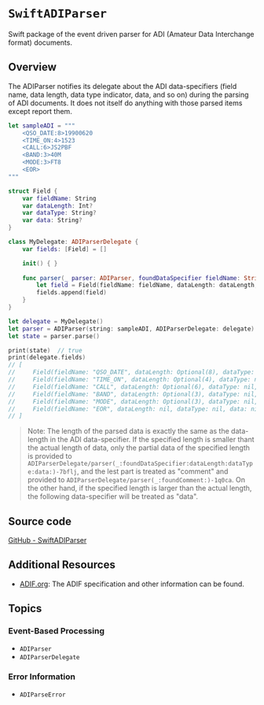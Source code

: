 # ``SwiftADIParser``

Swift package of the event driven parser for ADI (Amateur Data Interchange format) documents.

## Overview

The ADIParser notifies its delegate about the ADI data-specifiers (field name, data length, data type indicator, data, and so on) during the parsing of ADI documents.
It does not itself do anything with those parsed items except report them.

```swift
let sampleADI = """
    <QSO_DATE:8>19900620
    <TIME_ON:4>1523
    <CALL:6>JS2PBF
    <BAND:3>40M
    <MODE:3>FT8
    <EOR>
"""

struct Field {
    var fieldName: String
    var dataLength: Int?
    var dataType: String?
    var data: String?
}

class MyDelegate: ADIParserDelegate {
    var fields: [Field] = []

    init() { }
    
    func parser(_ parser: ADIParser, foundDataSpecifier fieldName: String, dataLength: Int?, dataType: String?, data: String?) {
        let field = Field(fieldName: fieldName, dataLength: dataLength, dataType: dataType, data: data)
        fields.append(field)
    }
}

let delegate = MyDelegate()
let parser = ADIParser(string: sampleADI, ADIParserDelegate: delegate)
let state = parser.parse()

print(state)  // true
print(delegate.fields)
// [
//     Field(fieldName: "QSO_DATE", dataLength: Optional(8), dataType: nil, data: Optional("19900620")),
//     Field(fieldName: "TIME_ON", dataLength: Optional(4), dataType: nil, data: Optional("1523")),
//     Field(fieldName: "CALL", dataLength: Optional(6), dataType: nil, data: Optional("JS2PBF")),
//     Field(fieldName: "BAND", dataLength: Optional(3), dataType: nil, data: Optional("40M")),
//     Field(fieldName: "MODE", dataLength: Optional(3), dataType: nil, data: Optional("FT8")),
//     Field(fieldName: "EOR", dataLength: nil, dataType: nil, data: nil)
// ]
```

> Note: The length of the parsed data is exactly the same as the data-length in the ADI data-specifier.
If the specified length is smaller thant the actual length of data, only the partial data of the specified length is provided to ``ADIParserDelegate/parser(_:foundDataSpecifier:dataLength:dataType:data:)-7bflj``, and the lest part is treated as "comment" and provided to ``ADIParserDelegate/parser(_:foundComment:)-1q0ca``.
On the other hand, if the specified length is larger than the actual length, the following data-specifier will be treated as "data".


## Source code

[GitHub - SwiftADIParser](https://github.com/JS2PBF/SwiftADIParser)


## Additional Resources

- [ADIF.org](https://www.adif.org/)\: The ADIF specification and other information can be found. 


## Topics

### Event-Based Processing

- ``ADIParser``
- ``ADIParserDelegate``

### Error Information

- ``ADIParseError``
